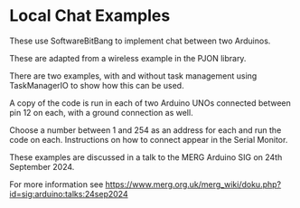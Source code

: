 # Local Chat Examples

These use SoftwareBitBang to implement chat between two Arduinos.

These are adapted from a wireless example in the PJON library.

There are two examples, with and without task management using TaskManagerIO to show how this can be used.

A copy of the code is run in each of two Arduino UNOs connected between pin 12 on each, with a ground connection as well.

Choose a number between 1 and 254 as an address for each and run the code on each. Instructions on how to connect appear in the Serial Monitor.

These examples are discussed in a talk to the MERG Arduino SIG on 24th September 2024.

For more information see https://www.merg.org.uk/merg_wiki/doku.php?id=sig:arduino:talks:24sep2024

